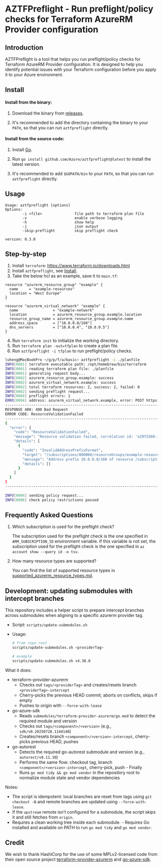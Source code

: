 # AZTFPreflight - Run preflight/policy checks for Terraform AzureRM Provider configuration

## Introduction
AZTFPreflight is a tool that helps you run preflight/policy checks for Terraform AzureRM Provider configuration. It is designed to help you identify potential issues with your Terraform configuration before you apply it to your Azure environment.

## Install

#### Install from the binary:

1. Download the binary from [releases](https://github.com/Azure/aztfpreflight/releases).

2. It's recommended to add the directory containing the binary to your `PATH`, so that you can run `aztfpreflight` directly.

#### Install from the source code:

1. Install [Go](https://golang.org/doc/install).

2. Run `go install github.com/Azure/aztfpreflight@latest` to install the latest version.

3. It's recommended to add `$GOPATH/bin` to your `PATH`, so that you can run `aztfpreflight` directly.

## Usage
```
Usage: aztfpreflight [options]
Options:
        -i <file>               file path to terraform plan file
        -v                      enable verbose logging
        -h                      show help
        -j                      json output
        -skip-preflight         skip preflight check

version: 0.3.0
```

## Step-by-step

1. Install `terraform`: https://www.terraform.io/downloads.html
2. Install `aztfpreflight`, see [Install](#install).
3. Take the below hcl as an example, save it to `main.tf`:
```hcl
resource "azurerm_resource_group" "example" {
  name     = "example-resources"
  location = "West Europe"
}

resource "azurerm_virtual_network" "example" {
  name                = "example-network"
  location            = azurerm_resource_group.example.location
  resource_group_name = azurerm_resource_group.example.name
  address_space       = ["10.0.0.0/160"]
  dns_servers         = ["10.0.0.4", "10.0.0.5"]
}
```
4. Run `terraform init` to initialize the working directory.
5. Run `terraform plan -out=tfplan` to create a plan file.
6. Run `aztfpreflight -i tfplan` to run preflight/policy checks.
```bash
luheng@MacBookPro ~/g/p/f/a/basic> aztfpreflight -i ./planfile
INFO[0001] terraform executable path: /opt/homebrew/bin/terraform 
INFO[0001] reading terraform plan file: ./planfile      
INFO[0001] generating request body...                   
INFO[0002] azurerm_resource_group.example: success      
INFO[0002] azurerm_virtual_network.example: success     
INFO[0002] total terraform resources: 2, success: 2, failed: 0 
INFO[0002] sending preflight request...                 
INFO[0004] preflight errors: 1                          
ERRO[0004] address: azurerm_virtual_network.example, error: POST https://management.azure.com/providers/Microsoft.Resources/validateResources
--------------------------------------------------------------------------------
RESPONSE 400: 400 Bad Request
ERROR CODE: ResourceValidationFailed
--------------------------------------------------------------------------------
{
  "error": {
    "code": "ResourceValidationFailed",
    "message": "Resource validation failed, correlation id: 'e29f2560-139b-4b9c-af1a-e07cc047298d', see details for more information.",
    "details": [
      {
        "code": "InvalidAddressPrefixFormat",
        "target": "/subscriptions/000000/resourceGroups/example-resources/providers/Microsoft.Network/virtualNetworks/example-network",
        "message": "Address prefix 10.0.0.0/160 of resource /subscriptions/000000/resourceGroups/example-resources/providers/Microsoft.Network/virtualNetworks/example-network is not formatted correctly. It should follow CIDR notation, for example 10.0.0.0/24.",
        "details": []
      }
    ]
  }
}
--------------------------------------------------------------------------------
 
INFO[0004] sending policy request...                    
INFO[0006] check policy restrictions passed             
```

## Frequently Asked Questions

1. Which subscription is used for the preflight check?

   The subscription used for the preflight check is the one specified in `ARM_SUBSCRIPTION_ID` environment variable. If this variable is not set, the subscription used for the preflight check is the one specified in `az account show --query id -o tsv`.

2. How many resource types are supported?

   You can find the list of supported resource types in [supported_azurerm_resource_types.md](docs/supported_azurerm_resource_types.md).


## Development: updating submodules with intercept branches

This repository includes a helper script to prepare intercept branches across submodules when aligning to a specific azurerm provider tag.

- Script: `scripts/update-submodules.sh`
- Usage:

  ```bash
  # from repo root
  scripts/update-submodules.sh <providerTag>

  # example
  scripts/update-submodules.sh v4.38.0
  ```

What it does:
- terraform-provider-azurerm
  - Checks out `tags/<providerTag>` and creates/resets branch `<providerTag>-intercept`
  - Cherry-picks the previous HEAD commit; aborts on conflicts, skips if empty
  - Pushes to origin with `--force-with-lease`
- go-azure-sdk
  - Reads `submodules/terraform-provider-azurerm/go.mod` to detect the required module and version
  - Checks out `tags/<component>/<version>` (e.g., `sdk/v0.20250728.1144148`)
  - Creates/resets branch `<component>/<version>-intercept`, cherry-picks previous HEAD, pushes
- go-autorest
  - Detects the required go-autorest submodule and version (e.g., `autorest/v0.11.30`)
  - Performs the same flow: checkout tag, branch `<component>/<version>-intercept`, cherry-pick, push
\- Finally
  - Runs `go mod tidy && go mod vendor` in the repository root to normalize module state and vendor dependencies

Notes:
- The script is idempotent: local branches are reset from tags using `git checkout -B` and remote branches are updated using `--force-with-lease`.
- If the `upstream` remote isn’t configured for a submodule, the script skips it and still fetches from `origin`.
- Requires a clean working tree inside each submodule.
\- Requires Go installed and available on PATH to run `go mod tidy` and `go mod vendor`.

## Credit

We wish to thank HashiCorp for the use of some MPLv2-licensed code from their open source project [terraform-provider-azurerm](https://github.com/hashicorp/terraform-provider-azurerm) and [go-azure-sdk](https://github.com/hashicorp/go-azure-sdk).